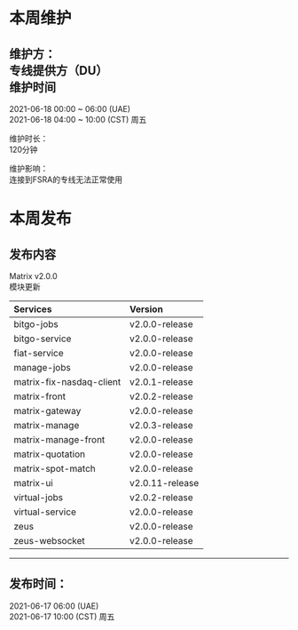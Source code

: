 本周维护<br>
=================
维护方： <br>
专线提供方（DU）<br>
维护时间 <br>
-----------------
2021-06-18 00:00 ~ 06:00  (UAE)<br>
2021-06-18 04:00 ~ 10:00  (CST) 周五<br>

维护时长：<br>
120分钟<br>

维护影响：<br>
连接到FSRA的专线无法正常使用<br>

本周发布<br>
=================
发布内容<br>
-----------------
Matrix v2.0.0<br>
模块更新<br>

Services	|	Version
:-|:-
bitgo-jobs	|	v2.0.0-release
bitgo-service	|	v2.0.0-release
fiat-service	|	v2.0.0-release
manage-jobs	|	v2.0.0-release
matrix-fix-nasdaq-client	|	v2.0.1-release
matrix-front	|	v2.0.2-release
matrix-gateway	|	v2.0.0-release
matrix-manage	|	v2.0.3-release
matrix-manage-front	|	v2.0.0-release
matrix-quotation	|	v2.0.0-release
matrix-spot-match	|	v2.0.0-release
matrix-ui	|	v2.0.11-release
virtual-jobs	|	v2.0.2-release
virtual-service	|	v2.0.0-release
zeus	|	v2.0.0-release
zeus-websocket	|	v2.0.0-release

-----------------
发布时间：<br>
-----------------
2021-06-17 06:00 (UAE)<br>
2021-06-17 10:00 (CST) 周五<br>

